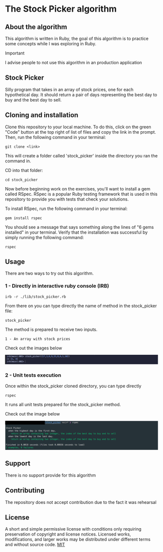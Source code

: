 # The Stock Picker algorithm

## About the algorithm

This algorithm is written in Ruby, the goal of this algorithm is to practice some concepts while I was exploring in Ruby.

> [!IMPORTANT]
> I advise people to not use this algorithm in an production application

## Stock Picker

Silly program that takes in an array of stock prices, one for each hypothetical day. It should return a pair of days representing the best day to buy and the best day to sell. 


## Cloning and installation

Clone this repository to your local machine. To do this, click on the green "Code" button at the top right of list of files and copy the link in the prompt. Then, run the following command in your terminal:

    git clone <link>

This will create a folder called 'stock_picker' inside the directory you ran the command in.

CD into that folder:

    cd stock_picker

Now before beginning work on the exercises, you'll want to install a gem called RSpec. RSpec is a popular Ruby testing framework that is used in this repository to provide you with tests that check your solutions.

To install RSpec, run the following command in your terminal:

    gem install rspec

You should see a message that says something along the lines of "6 gems installed" in your terminal. Verify that the installation was successful by simply running the following command:

    rspec

## Usage

There are two ways to try out this algorithm.

### 1 - Directly in interactive ruby console (IRB)

    irb -r ./lib/stock_picker.rb

From there on you can type directly the name of method in the stock_picker file:

    stock_picker

The method is prepared to receive two inputs.

    1 - An array with stock prices

Check out the images below

![irb stock_picker method usage](assets/img/stock_picker_usage.png)

### 2 - Unit tests execution

Once within the stock_picker cloned directory, you can type directly

    rspec

It runs all unit tests prepared for the stock_picker method.

Check out the image below

![rspec unit tests execution](assets/img/rspec_execution.png)

## Support

There is no support provide for this algorithm

## Contributing

The repository does not accept contribution due to the fact it was rehearsal

## License

A short and simple permissive license with conditions only requiring preservation of copyright and license notices. Licensed works, modifications, and larger works may be distributed under different terms and without source code. [MIT](LICENSE)

